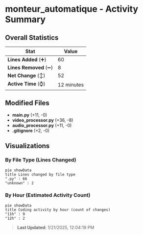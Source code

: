 # monteur_automatique - Activity Summary 

## Overall Statistics

| Stat                   | Value                                                             |
| ---------------------- | ----------------------------------------------------------------- |
| **Lines Added** (➕)   | 60                                          |
| **Lines Removed** (➖) | 8                                        |
| **Net Change** (↕)    | 52                |
| **Active Time** (⌚)   | 12 minutes |


## Modified Files
- **main.py** (+11, -0)
- **video_processor.py** (+36, -8)
- **audio_processor.py** (+11, -0)
- **.gitignore** (+2, -0)

## Visualizations

### By File Type (Lines Changed)

```mermaid
pie showData
title Lines changed by file type
".py" : 66
"unknown" : 2
```

### By Hour (Estimated Activity Count)

```mermaid
pie showData
title Coding activity by hour (count of changes)
"11h" : 9
"12h" : 2
```


> **Last Updated:** 1/21/2025, 12:04:19 PM